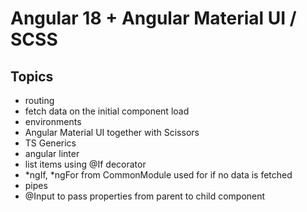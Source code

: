 # Angular 18 + Angular Material UI / SCSS

## Topics

- routing
- fetch data on the initial component load
- environments
- Angular Material UI together with Scissors
- TS Generics
- angular linter
- list items using @If decorator
- \*ngIf, \*ngFor from CommonModule used for if no data is fetched
- pipes
- @Input to pass properties from parent to child component
